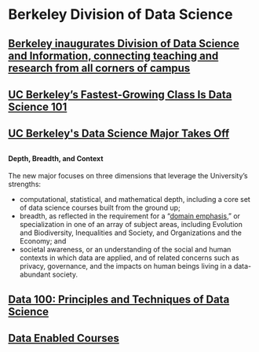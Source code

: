 # Berkeley Division of Data Science

## [Berkeley inaugurates Division of Data Science and Information, connecting teaching and research from all corners of campus](https://news.berkeley.edu/2018/11/01/berkeley-inaugurates-division-of-data-science-and-information-connecting-teaching-and-research-from-all-corners-of-campus/)

## [UC Berkeley’s Fastest-Growing Class Is Data Science 101](https://www.wsj.com/articles/at-berkeley-its-big-data-on-campus-1541066401?mod=e2tw)

## [UC Berkeley's Data Science Major Takes Off](https://data.berkeley.edu/news/uc-berkeleys-data-science-major-takes)

## 

#### Depth, Breadth, and Context

The new major focuses on three dimensions that leverage the University’s strengths:

* computational, statistical, and mathematical depth, including a core set of data science courses built from the ground up;
* breadth, as reflected in the requirement for a “[domain emphasis](https://data.berkeley.edu/degrees/domain-emphasis),” or specialization in one of an array of subject areas, including Evolution and Biodiversity, Inequalities and Society, and Organizations and the Economy; and
* societal awareness, or an understanding of the social and human contexts in which data are applied, and of related concerns such as privacy, governance, and the impacts on human beings living in a data-abundant society. 

## [Data 100: Principles and Techniques of Data Science](https://data.berkeley.edu/education/courses/data-100)

## [Data Enabled Courses](https://data.berkeley.edu/education/courses/data-enabled-courses)

## 


